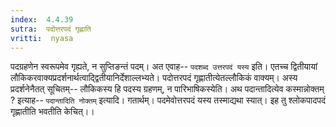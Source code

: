 ```yaml
---
index:  4.4.39
sutra:  पदोत्तरपदं गृह्णाति
vritti:  nyasa
---
```


पदग्रहणेन स्वरूपमेव गृह्यते, न सुप्तिङन्तं पदम्। अत एवाह-- `पदशब्द उत्तरपदं यस्य` इति। एतच्च द्वितीयायां लौकिकरवाक्यप्रदर्शनार्थत्वाद्द्वितीयानिर्देशाल्लभ्यते। पदोत्तरपदं गृह्णातीत्येतल्लौकिकं वाक्यम्। अस्य प्रदर्शनेनैतत् सूचितम्-- लौकिकस्य हि पदस्य ग्रहणम्, न पारिभाषिकस्येति।
अथ पदान्तादित्येव कस्मान्नोक्तम् ? इत्याह-- `पदान्तादिति नोक्तम्` इत्यादि। गतार्थम्। पदमेवोत्तरपदं यस्य तस्माद्यथा स्यात्। इह तु श्लोकपादपदं गृह्णातीति भवतीति केचित्।।

